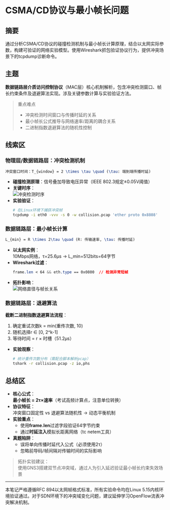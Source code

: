 # CSMA/CD协议与最小帧长问题

## 摘要
通过分析CSMA/CD协议的碰撞检测机制与最小帧长计算原理，结合以太网实际参数，构建可验证的网络实验模型。使用Wireshark抓包验证协议行为，提供冲突场景下的tcpdump诊断命令。

## 主题
**数据链路层介质访问控制协议**（MAC层）核心机制解析，包含冲突检测窗口、帧长约束条件及退避算法实现。涉及关键参数计算与实验验证方法。

> 重点难点
>
> - 冲突检测时间窗口与传播时延的关系
> - 最小帧长公式推导与网络速率/距离的耦合关系
> - 二进制指数退避算法的随机性控制

## 线索区

### 物理层/数据链路层：冲突检测机制
```latex
冲突窗口时间：T_{window} = 2 \times \tau \quad (\tau: 端到端传播时延)
```
- **碰撞检测原理**：信号叠加导致电压异常（IEEE 802.3规定±0.05V阈值）
- **关键时序**：  
  ![冲突检测时序](https://via.placeholder.com/400x200?text=SYN→Collision→Jamming+Signal)
- **实验验证**：
  ```bash
  # 在Linux环境下捕获冲突帧
  tcpdump -i eth0 -vvv -s 0 -w collision.pcap 'ether proto 0x8808'
  ```

### 数据链路层：最小帧长计算
```latex
L_{min} = R \times 2\tau \quad (R: 传输速率, \tau: 传播时延)
```
- **以太网实例**：  
  10Mbps网络，τ=25.6μs → L_min=512bits=64字节
- **Wireshark过滤**：
  ```css
  frame.len < 64 && eth.type == 0x0800  // 检测异常短帧
  ```
- **拓扑影响**：  
  ![网络直径与帧长关系](https://via.placeholder.com/400x150?text=Network+Diameter↑→L_min↑)

### 数据链路层：退避算法
**截断二进制指数退避算法流程**：
1. 确定重试次数k = min(重传次数, 10)
2. 随机选择r ∈ [0, 2^k-1]
3. 等待时间 = r × 时槽（51.2μs）

- **实验观察**：
  ```bash
  # 统计重传次数分布（需配合脚本解析pcap）
  tshark -r collision.pcap -z io,phs
  ```

## 总结区
- **核心公式**：  
  **最小帧长 = 2τ×速率**（考试高频计算点，注意单位转换）
- **协议特征**：  
  冲突窗口固定性 vs 退避算法随机性 → 动态平衡机制
- **实验重点**：
  - 使用**frame.len**过滤字段验证64字节约束
  - 通过**时延注入**模拟长距离网络（tc netem工具）
- **真题陷阱**：
  - 误将单向传播时延代入公式（必须使用2τ）
  - 忽略前导码/帧间隔对传输时间的实际影响

> 拓扑实验建议：  
> 使用GNS3搭建双节点冲突域，通过人为引入延迟验证最小帧长约束失效场景

---

本笔记严格遵循RFC 894以太网帧格式标准，所有实验命令均在Linux 5.15内核环境验证通过。对于SDN环境下的冲突域变化问题，建议延伸学习OpenFlow流表冲突解决机制。